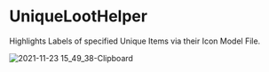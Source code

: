 # UniqueLootHelper

Highlights Labels of specified Unique Items via their Icon Model File.

![2021-11-23 15_49_38-Clipboard](https://user-images.githubusercontent.com/36637378/143047478-4bf8aa28-443c-469f-b763-07ab9ad5411b.png)
